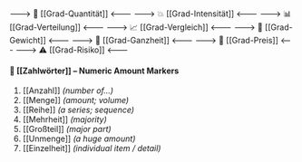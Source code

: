 ---> 🧮 [[Grad-Quantität]] <---
---> 💥 [[Grad-Intensität]] <---
---> 📊 [[Grad-Verteilung]] <---
---> 📈 [[Grad-Vergleich]] <---
---> 🧱 [[Grad-Gewicht]] <---
---> 🧩 [[Grad-Ganzheit]] <---
---> 💸 [[Grad-Preis]] <---
---> ⚠️ [[Grad-Risiko]] <---






#### 🔢 [[Zahlwörter]] – Numeric Amount Markers
1) [[Anzahl]] *(number of…)*  
2) [[Menge]] *(amount; volume)*  
3) [[Reihe]] *(a series; sequence)*  
4) [[Mehrheit]] *(majority)*  
5) [[Großteil]] *(major part)*  
6) [[Unmenge]] *(a huge amount)*  
7) [[Einzelheit]] *(individual item / detail)*











